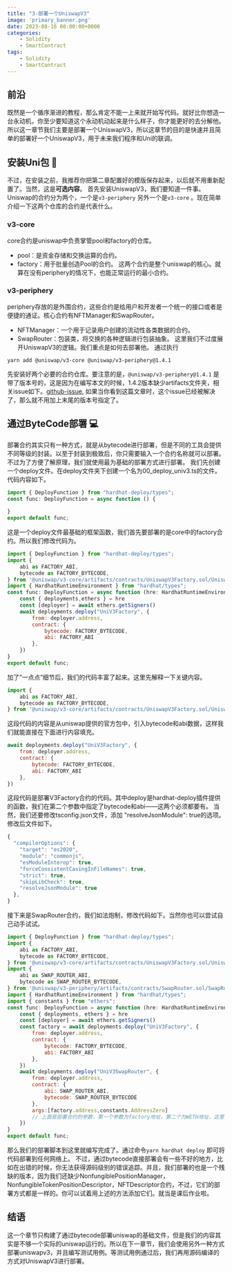 ```yaml
---
title: "3-部署一个UniswapV3"
image: 'primary_banner.png'
date: 2023-08-16 00:00:00+0000
categories:
    - Solidity
    - SmartContract
tags:
    - Solidity
    - SmartContract
---
```

## 前沿
既然是一个循序渐进的教程，那么肯定不能一上来就开始写代码。就好比你想造一台永动机，你至少要知道这个永动机动起来是什么样子，你才能更好的去分解他。
所以这一章节我们主要是部署一个UniswapV3，所以这章节的目的是快速并且简单的部署好一个UniswapV3，用于未来我们程序和Uni的联调。
## 安装Uni包 🦄️
不过，在安装之前，我推荐你把第二章配置好的模版保存起来，以后就不用重新配置了。当然，这是**可选内容**。
首先安装UniswapV3，我们要知道一件事。Uniswap的合约分为两个，一个是`v3-periphery` 另外一个是`v3-core` 。现在简单介绍一下这两个仓库的合约是代表什么。
### v3-core
core合约是uniswap中负责掌管pool和factory的仓库。
- pool：是资金存储和交换运算的合约。
- factory：用于批量创造Pool的合约。
这两个合约是整个uniswap的核心。就算在没有periphery的情况下，也能正常运行的最小合约。
### v3-periphery
periphery存放的是外围合约，这些合约是给用户和开发者一个统一的接口或者是便捷的通证。核心合约有NFTManager和SwapRouter。
- NFTManager：一个用于记录用户创建的流动性各类数据的合约。
- SwapRouter：包装类，将交换的各种逻辑进行包装抽象。
这里我们不过度展开UniswapV3的逻辑。我们重点是如何去部署他。
通过执行
```shell
yarn add @uniswap/v3-core @uniswap/v3-periphery@1.4.1
```
先安装好两个必要的合约仓库。要注意的是，`@uniswap/v3-periphery@1.4.1` 是带了版本号的，这是因为在编写本文的时候，1.4.2版本缺少artifacts文件夹，相关issue如下。[github-issue](https://github.com/Uniswap/v3-periphery/issues/313), 如果当你看到这篇文章时，这个issue已经被解决了，那么就不用加上末尾的版本号指定了。
## 通过ByteCode部署 💻
部署合约其实只有一种方式，就是从bytecode进行部署，但是不同的工具会提供不同等级的封装。以至于封装到极致后，你只需要输入一个合约名称就可以部署。不过为了方便了解原理，我们就使用最为基础的部署方式进行部署。
我们先创建一个deploy文件。在deploy文件夹下创建一个名为00_deploy_univ3.ts的文件。
代码内容如下。
```js
import { DeployFunction } from "hardhat-deploy/types";
const func: DeployFunction = async function () {
    
}
export default func;
```
这是一个deploy文件最基础的框架函数，我们首先要部署的是core中的factory合约。所以我们修改代码为。
```js
import { DeployFunction } from "hardhat-deploy/types";
import {
    abi as FACTORY_ABI,
    bytecode as FACTORY_BYTECODE,
} from '@uniswap/v3-core/artifacts/contracts/UniswapV3Factory.sol/UniswapV3Factory.json'
import { HardhatRuntimeEnvironment } from "hardhat/types";
const func: DeployFunction = async function (hre: HardhatRuntimeEnvironment) {
    const { deployments,ethers } = hre
    const [deployer] = await ethers.getSigners()
    await deployments.deploy("UniV3Factory", {
        from: deployer.address,
        contract: {
            bytecode: FACTORY_BYTECODE,
            abi: FACTORY_ABI
        },
    })
}
export default func;
```
加了”一点点”细节后，我们的代码丰富了起来。这里先解释一下关键内容。
```js
import {
    abi as FACTORY_ABI,
    bytecode as FACTORY_BYTECODE,
} from '@uniswap/v3-core/artifacts/contracts/UniswapV3Factory.sol/UniswapV3Factory.json'
```
这段代码的内容是从uniswap提供的官方包中，引入bytecode和abi数据，这样我们就能直接在下面进行内容填充。
```js
await deployments.deploy("UniV3Factory", {
    from: deployer.address,
    contract: {
        bytecode: FACTORY_BYTECODE,
        abi: FACTORY_ABI
    },
})
```
这段代码是部署V3Factory合约的代码。其中deploy是hardhat-deploy插件提供的函数，我们在第二个参数中指定了bytecode和abi——这两个必须都要有。
当然，我们还要修改tsconfig.json文件，添加 "resolveJsonModule": true的选项。修改后文件如下。
```js
{
  "compilerOptions": {
    "target": "es2020",
    "module": "commonjs",
    "esModuleInterop": true,
    "forceConsistentCasingInFileNames": true,
    "strict": true,
    "skipLibCheck": true,
    "resolveJsonModule": true
  },
}
```
接下来是SwapRouter合约，我们如法炮制，修改代码如下。当然你也可以尝试自己动手试试。
```js
import { DeployFunction } from "hardhat-deploy/types";
import {
    abi as FACTORY_ABI,
    bytecode as FACTORY_BYTECODE,
} from '@uniswap/v3-core/artifacts/contracts/UniswapV3Factory.sol/UniswapV3Factory.json'
import {
    abi as SWAP_ROUTER_ABI,
    bytecode as SWAP_ROUTER_BYTECODE,
} from '@uniswap/v3-periphery/artifacts/contracts/SwapRouter.sol/SwapRouter.json'
import { HardhatRuntimeEnvironment } from "hardhat/types";
import { constants } from "ethers";
const func: DeployFunction = async function (hre: HardhatRuntimeEnvironment) {
    const { deployments, ethers } = hre
    const [deployer] = await ethers.getSigners()
    const factory = await deployments.deploy("UniV3Factory", {
        from: deployer.address,
        contract: {
            bytecode: FACTORY_BYTECODE,
            abi: FACTORY_ABI
        },
    })
    await deployments.deploy("UniV3SwapRouter", {
        from: deployer.address,
        contract: {
            abi: SWAP_ROUTER_ABI,
            bytecode: SWAP_ROUTER_BYTECODE
        },
        args:[factory.address,constants.AddressZero]
        // 上面是部署合约的参数，第一个参数为factory地址，第二个为WETH地址，这里为了图方便就直接用0地址啦😁
    })
}
export default func;
```
那么我们的部署脚本到这里就编写完成了。通过命令`yarn hardhat deploy` 即可将代码部署到任何网络上。
不过，通过bytecode直接部署会有一些不好的地方，比如在出错的时候，你无法获得源码级别的错误追踪。并且，我们部署的也是一个残缺的版本，因为我们还缺少NonfungiblePositionManager，NonfungibleTokenPositionDescriptor，NFTDescriptor合约，不过，它们的部署方式都是一样的。你可以试着用上述的方法添加它们。就当是课后作业啦。
## 结语
这一个章节只构建了通过bytecode部署uniswap的基础文件，但是我们的内容其实是不够一个实际的uniswap运行的。所以在下一章节，我们会使用另外一种方式部署uniswapv3，并且编写测试用例。等测试用例通过后，我们再用源码编译的方式对UniswapV3进行部署。